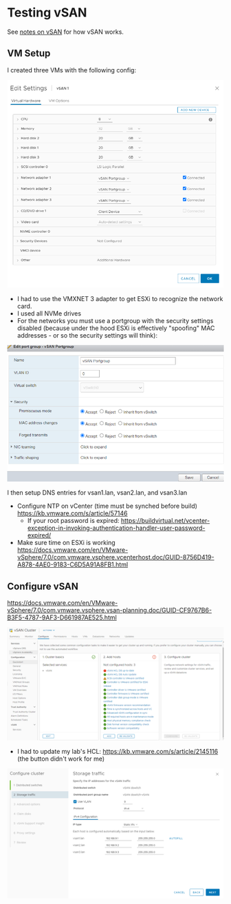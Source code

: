 # Testing vSAN

See [notes on vSAN](../Notes%20on%20vSAN/README.md) for how vSAN works.

## VM Setup

I created three VMs with the following config:

![](images/2021-08-26-11-48-05.png)
- I had to use the VMXNET 3 adapter to get ESXi to recognize the network card.
- I used all NVMe drives
- For the networks you must use a portgroup with the security settings disabled (because under the hood ESXi is effectively "spoofing" MAC addresses - or so the security settings will think):

![](images/2021-08-26-11-12-09.png)

I then setup DNS entries for vsan1.lan, vsan2.lan, and vsan3.lan

- Configure NTP on vCenter (time must be synched before build) https://kb.vmware.com/s/article/57146
  - If your root password is expired: https://buildvirtual.net/vcenter-exception-in-invoking-authentication-handler-user-password-expired/
- Make sure time on ESXi is working https://docs.vmware.com/en/VMware-vSphere/7.0/com.vmware.vsphere.vcenterhost.doc/GUID-8756D419-A878-4AE0-9183-C6D5A91A8FB1.html

## Configure vSAN

https://docs.vmware.com/en/VMware-vSphere/7.0/com.vmware.vsphere.vsan-planning.doc/GUID-CF9767B6-B3F5-4787-9AF3-D661987AE525.html

![](images/2021-08-27-10-47-13.png)
- I had to update my lab's HCL: https://kb.vmware.com/s/article/2145116 (the button didn't work for me)

![](images/2021-08-27-11-06-17.png)
